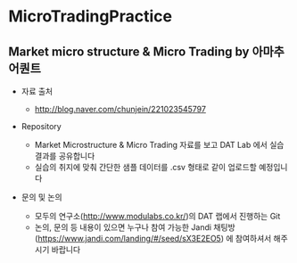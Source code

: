 # MicroTradingPractice

## Market micro structure & Micro Trading by 아마추어퀀트

- 자료 출처
    - http://blog.naver.com/chunjein/221023545797
    
- Repository
    - Market Microstructure & Micro Trading 자료를 보고 DAT Lab 에서 실습 결과를 공유합니다
    - 실습의 취지에 맞춰 간단한 샘플 데이터를 .csv 형태로 같이 업로드할 예정입니다
    
- 문의 및 논의
    - 모두의 연구소(http://www.modulabs.co.kr/)의 DAT 랩에서 진행하는 Git
    - 논의, 문의 등 내용이 있으면 누구나 참여 가능한 Jandi 채팅방 (https://www.jandi.com/landing/#/seed/sX3E2EO5) 에 참여하셔서 해주시기 바랍니다


